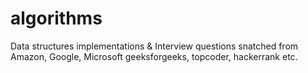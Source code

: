 # algorithms
Data structures implementations &
Interview questions snatched from Amazon, Google, Microsoft geeksforgeeks, topcoder, hackerrank etc.
